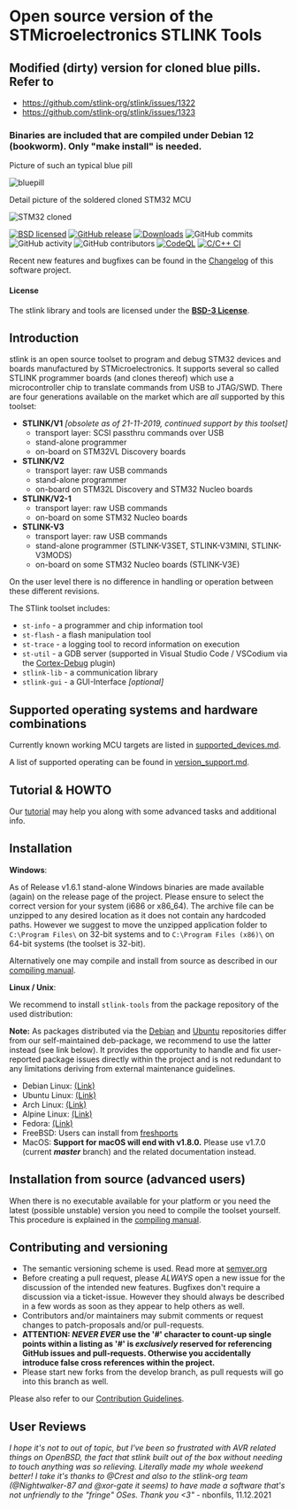 # Open source version of the STMicroelectronics STLINK Tools
## Modified (dirty) version for cloned blue pills. Refer to
- https://github.com/stlink-org/stlink/issues/1322
- https://github.com/stlink-org/stlink/issues/1323

### Binaries are included that are compiled under Debian 12 (bookworm). Only "make install" is needed.

Picture of such an typical blue pill

![bluepill](https://github.com/karstengit/stlink/assets/5941550/7d0b9fa2-01b3-4a7f-a5d9-5584f1b1d995)

Detail picture of the soldered cloned STM32 MCU

![STM32 cloned](https://github.com/karstengit/stlink/assets/5941550/b48196ad-0d97-4369-b50c-d0afeeb0f451)


[![BSD licensed](https://img.shields.io/badge/license-BSD-blue.svg)](https://raw.githubusercontent.com/hyperium/hyper/master/LICENSE)
[![GitHub release](https://img.shields.io/github/release/stlink-org/stlink.svg)](https://github.com/stlink-org/stlink/releases/latest)
[![Downloads](https://img.shields.io/github/downloads/stlink-org/stlink/total)](https://github.com/stlink-org/stlink/releases/latest)
![GitHub commits](https://img.shields.io/github/commits-since/stlink-org/stlink/v1.7.0/develop)
![GitHub activity](https://img.shields.io/github/commit-activity/m/stlink-org/stlink)
![GitHub contributors](https://img.shields.io/github/contributors/stlink-org/stlink)
[![CodeQL](https://github.com/stlink-org/stlink/actions/workflows/codeql-analysis.yml/badge.svg)](https://github.com/stlink-org/stlink/actions/workflows/codeql-analysis.yml)
[![C/C++ CI](https://github.com/stlink-org/stlink/actions/workflows/c-cpp.yml/badge.svg?branch=testing)](https://github.com/stlink-org/stlink/actions/workflows/c-cpp.yml)

Recent new features and bugfixes can be found in the [Changelog](CHANGELOG.md) of this software project.

#### License

The stlink library and tools are licensed under the **[BSD-3 License](LICENSE.md)**.

## Introduction

stlink is an open source toolset to program and debug STM32 devices and boards manufactured by STMicroelectronics.
It supports several so called STLINK programmer boards (and clones thereof) which use a microcontroller chip to translate commands from USB to JTAG/SWD. There are four generations available on the market which are _all_ supported by this toolset:

- **STLINK/V1** _[obsolete as of 21-11-2019, continued support by this toolset]_
  - transport layer: SCSI passthru commands over USB
  - stand-alone programmer
  - on-board on STM32VL Discovery boards
- **STLINK/V2**
  - transport layer: raw USB commands
  - stand-alone programmer
  - on-board on STM32L Discovery and STM32 Nucleo boards
- **STLINK/V2-1**
  - transport layer: raw USB commands
  - on-board on some STM32 Nucleo boards
- **STLINK-V3**
  - transport layer: raw USB commands
  - stand-alone programmer (STLINK-V3SET, STLINK-V3MINI, STLINK-V3MODS)
  - on-board on some STM32 Nucleo boards (STLINK-V3E)

On the user level there is no difference in handling or operation between these different revisions.

The STlink toolset includes:

- `st-info` - a programmer and chip information tool
- `st-flash` - a flash manipulation tool
- `st-trace` - a logging tool to record information on execution
- `st-util` - a GDB server (supported in Visual Studio Code / VSCodium via the [Cortex-Debug](https://github.com/Marus/cortex-debug) plugin)
- `stlink-lib` - a communication library
- `stlink-gui` - a GUI-Interface _[optional]_

## Supported operating systems and hardware combinations

Currently known working MCU targets are listed in [supported_devices.md](doc/supported_devices.md).

A list of supported operating can be found in [version_support.md](doc/version_support.md).

## Tutorial & HOWTO

Our [tutorial](doc/tutorial.md) may help you along with some advanced tasks and additional info.

## Installation

**Windows**:

As of Release v1.6.1 stand-alone Windows binaries are made available (again) on the release page of the project.
Please ensure to select the correct version for your system (i686 or x86_64). The archive file can be unzipped to any desired location as it does not contain any hardcoded paths. However we suggest to move the unzipped application folder to `C:\Program Files\` on 32-bit systems and to `C:\Program Files (x86)\` on 64-bit systems (the toolset is 32-bit).

Alternatively one may compile and install from source as described in our [compiling manual](doc/compiling.md#Windows).

**Linux / Unix**:

We recommend to install `stlink-tools` from the package repository of the used distribution:

**Note:** As packages distributed via the [Debian](https://packages.debian.org/buster/stlink-tools) and [Ubuntu](https://packages.ubuntu.com/stlink-tools) repositories differ from our self-maintained deb-package, we recommend to use the latter instead (see link below). It provides the opportunity to handle and fix user-reported package issues directly within the project and is not redundant to any limitations deriving from external maintenance guidelines.

- Debian Linux: [(Link)](https://github.com/stlink-org/stlink/releases)
- Ubuntu Linux: [(Link)](https://github.com/stlink-org/stlink/releases)
- Arch Linux: [(Link)](https://archlinux.org/packages/extra/x86_64/stlink/)
- Alpine Linux: [(Link)](https://pkgs.alpinelinux.org/packages?name=stlink)
- Fedora: [(Link)](https://src.fedoraproject.org/rpms/stlink)
- FreeBSD: Users can install from [freshports](https://www.freshports.org/devel/stlink)
- MacOS: **Support for macOS will end with v1.8.0.** Please use v1.7.0 (current ***master*** branch) and the related documentation instead.

## Installation from source (advanced users)

When there is no executable available for your platform or you need the latest (possible unstable) version you need to compile the toolset yourself. This procedure is explained in the [compiling manual](doc/compiling.md).

## Contributing and versioning

- The semantic versioning scheme is used. Read more at [semver.org](http://semver.org)
- Before creating a pull request, please _ALWAYS_ open a new issue for the discussion of the intended new features. Bugfixes don't require a discussion via a ticket-issue. However they should always be described in a few words as soon as they appear to help others as well.
- Contributors and/or maintainers may submit comments or request changes to patch-proposals and/or pull-requests.
- **ATTENTION: _NEVER EVER_ use the '#' character to count-up single points within a listing as '#' is _exclusively_ reserved for referencing GitHub issues and pull-requests. Otherwise you accidentally introduce false cross references within the project.**
- Please start new forks from the develop branch, as pull requests will go into this branch as well.

Please also refer to our [Contribution Guidelines](CONTRIBUTING.md).

## User Reviews

*I hope it's not to out of topic, but I've been so frustrated with AVR related things on OpenBSD, the fact that stlink built out of the box without needing to touch anything was so relieving. Literally made my whole weekend better!
I take it's thanks to @Crest and also to the stlink-org team (@Nightwalker-87 and @xor-gate it seems) to have made a software that's not unfriendly to the "fringe" OSes.
Thank you <3"* - nbonfils, 11.12.2021
